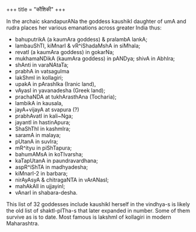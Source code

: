 +++
title = "कौशिकी"
+++

In the archaic skandapurANa the goddess kaushikI daughter of umA and rudra places her various emanations across greater India thus:  

- bahuputrikA (a kaumAra goddess) & pralambA  lankA; 
- lambauShTI, kiMnarI & vR^iShadaMshA in siMhala;
- revatI (a kaumAra goddess) in gokarNa;
- mukhamaNDikA (kaumAra goddess) in pANDya; shivA in AbhIra;
- shAnti in varaNAtaTa;
- prabhA in vatsagulma
- lakShmI in kollagiri;
- upakA in pArashIka (Iranic land),
- vAyasI in yavanadesha (Greek land); 
- prachaNDA at tukhArasthAna (Tocharia); 
- lambikA in kausala,
- jayA+vijayA at svapura (?)
- prabhAvatI in kali~Nga; 
- jayantI in hastinApura; 
- ShaShThI in kashmIra; 
- saramA in malaya; 
- pUtanA in suvIra; 
- mR^ityu in piShTapura; 
- bahumAMsA in koTIvarsha; 
- kaTapUtanA in paundravardhana; 
- aspR^iShTA in madhyadesha; 
- kiMnarI-2 in barbara; 
- nirAyAsyA & chitragaNTA in vArANasI;
- mahAkAlI in ujjayinI;
- vAnarI in shabara-desha. 

This list of 32 goddesses include kaushikI herself in the vindhya-s is likely the old list of shaktI-pITha-s that later expanded in number. Some of them survive as is to date. Most famous is lakshmI of kollagiri in modern Maharashtra.
